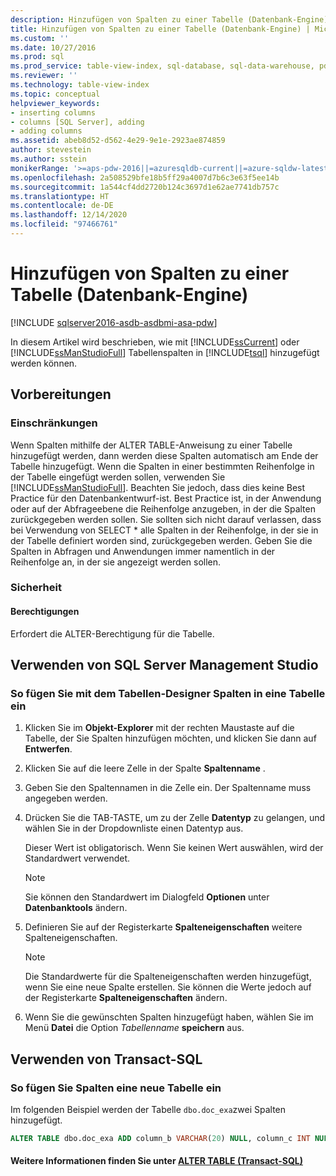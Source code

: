 ```yaml
---
description: Hinzufügen von Spalten zu einer Tabelle (Datenbank-Engine)
title: Hinzufügen von Spalten zu einer Tabelle (Datenbank-Engine) | Microsoft-Dokumentation
ms.custom: ''
ms.date: 10/27/2016
ms.prod: sql
ms.prod_service: table-view-index, sql-database, sql-data-warehouse, pdw
ms.reviewer: ''
ms.technology: table-view-index
ms.topic: conceptual
helpviewer_keywords:
- inserting columns
- columns [SQL Server], adding
- adding columns
ms.assetid: abeb8d52-d562-4e29-9e1e-2923ae874859
author: stevestein
ms.author: sstein
monikerRange: '>=aps-pdw-2016||=azuresqldb-current||=azure-sqldw-latest||>=sql-server-2016||>=sql-server-linux-2017||=azuresqldb-mi-current'
ms.openlocfilehash: 2a508529bfe18b5ff29a4007d7b6c3e63f5ee14b
ms.sourcegitcommit: 1a544cf4dd2720b124c3697d1e62ae7741db757c
ms.translationtype: HT
ms.contentlocale: de-DE
ms.lasthandoff: 12/14/2020
ms.locfileid: "97466761"
---
```

# <a name="add-columns-to-a-table-database-engine"></a>Hinzufügen von Spalten zu einer Tabelle (Datenbank-Engine)

[!INCLUDE [sqlserver2016-asdb-asdbmi-asa-pdw](../../includes/applies-to-version/sqlserver2016-asdb-asdbmi-asa-pdw.md)]

In diesem Artikel wird beschrieben, wie mit [!INCLUDE[ssCurrent](../../includes/sscurrent-md.md)] oder [!INCLUDE[ssManStudioFull](../../includes/ssmanstudiofull-md.md)] Tabellenspalten in [!INCLUDE[tsql](../../includes/tsql-md.md)] hinzugefügt werden können.

## <a name="before-you-begin"></a><a name="BeforeYouBegin"></a> Vorbereitungen

### <a name="limitations-and-restrictions"></a><a name="Restrictions"></a> Einschränkungen

 Wenn Spalten mithilfe der ALTER TABLE-Anweisung zu einer Tabelle hinzugefügt werden, dann werden diese Spalten automatisch am Ende der Tabelle hinzugefügt. Wenn die Spalten in einer bestimmten Reihenfolge in der Tabelle eingefügt werden sollen, verwenden Sie [!INCLUDE[ssManStudioFull](../../includes/ssmanstudiofull-md.md)]. Beachten Sie jedoch, dass dies keine Best Practice für den Datenbankentwurf-ist. Best Practice ist, in der Anwendung oder auf der Abfrageebene die Reihenfolge anzugeben, in der die Spalten zurückgegeben werden sollen. Sie sollten sich nicht darauf verlassen, dass bei Verwendung von SELECT * alle Spalten in der Reihenfolge, in der sie in der Tabelle definiert worden sind, zurückgegeben werden. Geben Sie die Spalten in Abfragen und Anwendungen immer namentlich in der Reihenfolge an, in der sie angezeigt werden sollen.

### <a name="security"></a><a name="Security"></a> Sicherheit

#### <a name="permissions"></a><a name="Permissions"></a> Berechtigungen

Erfordert die ALTER-Berechtigung für die Tabelle.

## <a name="using-sql-server-management-studio"></a><a name="SSMSProcedure"></a> Verwenden von SQL Server Management Studio

### <a name="to-insert-columns-into-a-table-with-table-designer"></a>So fügen Sie mit dem Tabellen-Designer Spalten in eine Tabelle ein

1. Klicken Sie im **Objekt-Explorer** mit der rechten Maustaste auf die Tabelle, der Sie Spalten hinzufügen möchten, und klicken Sie dann auf **Entwerfen**.
2. Klicken Sie auf die leere Zelle in der Spalte **Spaltenname** .
3. Geben Sie den Spaltennamen in die Zelle ein. Der Spaltenname muss angegeben werden.
4. Drücken Sie die TAB-TASTE, um zu der Zelle **Datentyp** zu gelangen, und wählen Sie in der Dropdownliste einen Datentyp aus.

   Dieser Wert ist obligatorisch. Wenn Sie keinen Wert auswählen, wird der Standardwert verwendet.

   > [!NOTE]
   >  Sie können den Standardwert im Dialogfeld **Optionen** unter **Datenbanktools** ändern.

5. Definieren Sie auf der Registerkarte **Spalteneigenschaften** weitere Spalteneigenschaften.

    > [!NOTE]
    >  Die Standardwerte für die Spalteneigenschaften werden hinzugefügt, wenn Sie eine neue Spalte erstellen. Sie können die Werte jedoch auf der Registerkarte **Spalteneigenschaften** ändern.

6. Wenn Sie die gewünschten Spalten hinzugefügt haben, wählen Sie im Menü **Datei** die Option _Tabellenname_ **speichern** aus.
  
## <a name="using-transact-sql"></a><a name="TsqlProcedure"></a> Verwenden von Transact-SQL
  
### <a name="to-insert-columns-into-a-table"></a>So fügen Sie Spalten eine neue Tabelle ein  
  
Im folgenden Beispiel werden der Tabelle `dbo.doc_exa`zwei Spalten hinzugefügt.

```sql
ALTER TABLE dbo.doc_exa ADD column_b VARCHAR(20) NULL, column_c INT NULL ;
```

#### <a name="for-more-information-see-alter-table-40transact-sql41"></a><a name="FollowUp"></a> Weitere Informationen finden Sie unter [ALTER TABLE &#40;Transact-SQL&#41;](../../t-sql/statements/alter-table-transact-sql.md)

